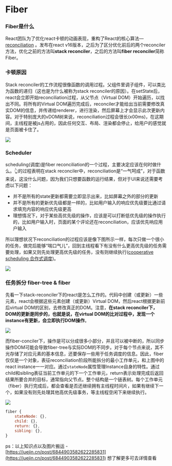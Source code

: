 # Fiber

### **Fiber是什么**

React团队为了优化react卡顿的动画表现，重构了React的核心算法—[reconciliation](https://reactjs.org/docs/reconciliation.html) 。发布在react v16版本，之后为了区分优化前后的两个reconciler方法，优化之前的方法叫**stack reconciler**，之后的方法叫**fiber reconciler**简称Fiber。

### 

### 卡顿原因

Stack reconciler的工作流程很像函数的调用过程。父组件里调子组件，可以类比为函数的递归（这也是为什么被称为stack reconciler的原因）。在setState后，react会立即开始reconciliation过程，从父节点（Virtual DOM）开始遍历，以找出不同。将所有的Virtual DOM遍历完成后，reconciler才能给出当前需要修改真实DOM的信息，并传递给renderer，进行渲染，然后屏幕上才会显示此次更新内容。对于特别庞大的vDOM树来说，reconciliation过程会很长\(x00ms\)，在这期间，主线程是被js占用的，因此任何交互、布局、渲染都会停止，给用户的感觉就是页面被卡住了。

![](../.gitbook/assets/image%20%2818%29.png)

### 

### Scheduler

scheduling\(调度\)是fiber reconciliation的一个过程，主要决定应该在何时做什么。👆的过程表明在stack reconciler中，reconciliation是“一气呵成”，对于函数来说，这没什么问题，因为我们只想要函数的运行结果，但对于UI来说还需要考虑以下问题：

* 并不是所有的state更新都需要立即显示出来，比如屏幕之外的部分的更新
* 并不是所有的更新优先级都是一样的，比如用户输入的响应优先级要比通过请求填充内容的响应优先级更高
* 理想情况下，对于某些高优先级的操作，应该是可以打断低优先级的操作执行的，比如用户输入时，页面的某个评论还在reconciliation，应该优先响应用户输入

所以理想状况下reconciliation的过程应该是像下图所示一样，每次只做一个很小的任务，做完后能够“喘口气儿”，回到主线程看下有没有什么更高优先级的任务需要处理，如果又则先处理更高优先级的任务，没有则继续执行\([cooperative scheduling 合作式调度](https://www.w3.org/TR/requestidlecallback/)\)。  


![](../.gitbook/assets/image%20%2817%29.png)

### 

### 任务拆分 fiber-tree & fiber

先看一下stack-reconciler下的react是怎么工作的。代码中创建（或更新）一些元素，react会根据这些元素创建（或更新）Virtual DOM，然后react根据更新前后virtual DOM的区别，去修改真正的DOM。注意，**在stack reconciler下，DOM的更新是同步的，也就是说，在virtual DOM的比对过程中，发现一个instance有更新，会立即执行DOM操作**。  


![](../.gitbook/assets/image%20%2819%29.png)

而fiber-conciler下，操作是可以分成很多小部分，并且可以被中断的，所以同步操作DOM可能会导致fiber-tree与实际DOM的不同步。对于每个节点来说，其不光存储了对应元素的基本信息，还要保存一些用于任务调度的信息。因此，fiber仅仅是一个对象，表征reconciliation阶段所能拆分的最小工作单元，和上图中的react instance一一对应。通过`stateNode`属性管理Instance自身的特性。通过child和sibling表征当前工作单元的下一个工作单元，return表示处理完成后返回结果所要合并的目标，通常指向父节点。整个结构是一个链表树。每个工作单元（fiber）执行完成后，都会查看是否还继续拥有主线程时间片，如果有继续下一个，如果没有则先处理其他高优先级事务，等主线程空闲下来继续执行。

![](../.gitbook/assets/image%20%2820%29.png)

```javascript
fiber {
  	stateNode: {},
    child: {},
    return: {},
    sibling: {},
}
```





ps：以上知识点以及图片搬运 - [https://juejin.cn/post/6844903582622285831](https://juejin.cn/post/6844903582622285831) 想了解更多可去详情查看

